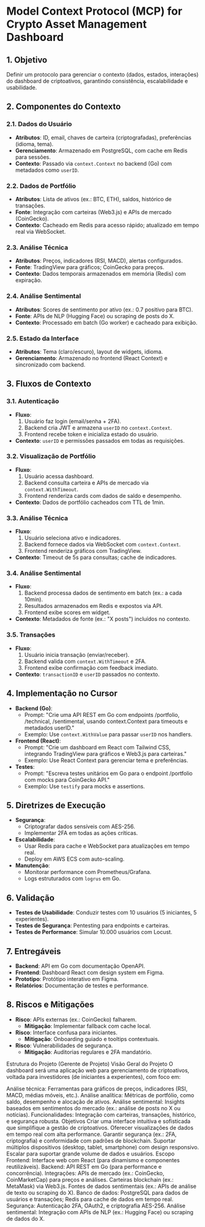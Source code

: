 # Model Context Protocol (MCP) for Crypto Asset Management Dashboard

## 1. Objetivo
Definir um protocolo para gerenciar o contexto (dados, estados, interações) do dashboard de criptoativos, garantindo consistência, escalabilidade e usabilidade.

## 2. Componentes do Contexto
### 2.1. Dados do Usuário
- **Atributos**: ID, email, chaves de carteira (criptografadas), preferências (idioma, tema).
- **Gerenciamento**: Armazenado em PostgreSQL, com cache em Redis para sessões.
- **Contexto**: Passado via `context.Context` no backend (Go) com metadados como `userID`.

### 2.2. Dados de Portfólio
- **Atributos**: Lista de ativos (ex.: BTC, ETH), saldos, histórico de transações.
- **Fonte**: Integração com carteiras (Web3.js) e APIs de mercado (CoinGecko).
- **Contexto**: Cacheado em Redis para acesso rápido; atualizado em tempo real via WebSocket.

### 2.3. Análise Técnica
- **Atributos**: Preços, indicadores (RSI, MACD), alertas configurados.
- **Fonte**: TradingView para gráficos; CoinGecko para preços.
- **Contexto**: Dados temporais armazenados em memória (Redis) com expiração.

### 2.4. Análise Sentimental
- **Atributos**: Scores de sentimento por ativo (ex.: 0.7 positivo para BTC).
- **Fonte**: APIs de NLP (Hugging Face) ou scraping de posts do X.
- **Contexto**: Processado em batch (Go worker) e cacheado para exibição.

### 2.5. Estado da Interface
- **Atributos**: Tema (claro/escuro), layout de widgets, idioma.
- **Gerenciamento**: Armazenado no frontend (React Context) e sincronizado com backend.

## 3. Fluxos de Contexto
### 3.1. Autenticação
- **Fluxo**:
  1. Usuário faz login (email/senha + 2FA).
  2. Backend cria JWT e armazena `userID` no `context.Context`.
  3. Frontend recebe token e inicializa estado do usuário.
- **Contexto**: `userID` e permissões passados em todas as requisições.

### 3.2. Visualização de Portfólio
- **Fluxo**:
  1. Usuário acessa dashboard.
  2. Backend consulta carteira e APIs de mercado via `context.WithTimeout`.
  3. Frontend renderiza cards com dados de saldo e desempenho.
- **Contexto**: Dados de portfólio cacheados com TTL de 1min.

### 3.3. Análise Técnica
- **Fluxo**:
  1. Usuário seleciona ativo e indicadores.
  2. Backend fornece dados via WebSocket com `context.Context`.
  3. Frontend renderiza gráficos com TradingView.
- **Contexto**: Timeout de 5s para consultas; cache de indicadores.

### 3.4. Análise Sentimental
- **Fluxo**:
  1. Backend processa dados de sentimento em batch (ex.: a cada 10min).
  2. Resultados armazenados em Redis e expostos via API.
  3. Frontend exibe scores em widget.
- **Contexto**: Metadados de fonte (ex.: "X posts") incluídos no contexto.

### 3.5. Transações
- **Fluxo**:
  1. Usuário inicia transação (enviar/receber).
  2. Backend valida com `context.WithTimeout` e 2FA.
  3. Frontend exibe confirmação com feedback imediato.
- **Contexto**: `transactionID` e `userID` passados no contexto.

## 4. Implementação no Cursor
- **Backend (Go)**:
  - Prompt: "Crie uma API REST em Go com endpoints /portfolio, /technical, /sentimental, usando context.Context para timeouts e metadados userID."
  - Exemplo: Use `context.WithValue` para passar `userID` nos handlers.
- **Frontend (React)**:
  - Prompt: "Crie um dashboard em React com Tailwind CSS, integrando TradingView para gráficos e Web3.js para carteiras."
  - Exemplo: Use React Context para gerenciar tema e preferências.
- **Testes**:
  - Prompt: "Escreva testes unitários em Go para o endpoint /portfolio com mocks para CoinGecko API."
  - Exemplo: Use `testify` para mocks e assertions.

## 5. Diretrizes de Execução
- **Segurança**:
  - Criptografar dados sensíveis com AES-256.
  - Implementar 2FA em todas as ações críticas.
- **Escalabilidade**:
  - Usar Redis para cache e WebSocket para atualizações em tempo real.
  - Deploy em AWS ECS com auto-scaling.
- **Manutenção**:
  - Monitorar performance com Prometheus/Grafana.
  - Logs estruturados com `logrus` em Go.

## 6. Validação
- **Testes de Usabilidade**: Conduzir testes com 10 usuários (5 iniciantes, 5 experientes).
- **Testes de Segurança**: Pentesting para endpoints e carteiras.
- **Testes de Performance**: Simular 10.000 usuários com Locust.

## 7. Entregáveis
- **Backend**: API em Go com documentação OpenAPI.
- **Frontend**: Dashboard React com design system em Figma.
- **Prototipo**: Protótipo interativo em Figma.
- **Relatórios**: Documentação de testes e performance.

## 8. Riscos e Mitigações
- **Risco**: APIs externas (ex.: CoinGecko) falharem.
  - **Mitigação**: Implementar fallback com cache local.
- **Risco**: Interface confusa para iniciantes.
  - **Mitigação**: Onboarding guiado e tooltips contextuais.
- **Risco**: Vulnerabilidades de segurança.
  - **Mitigação**: Auditorias regulares e 2FA mandatório.


Estrutura do Projeto (Gerente de Projeto)
Visão Geral do Projeto
O dashboard será uma aplicação web para gerenciamento de criptoativos, voltada para investidores (de iniciantes a experientes), com foco em:

Análise técnica: Ferramentas para gráficos de preços, indicadores (RSI, MACD, médias móveis, etc.).
Análise analítica: Métricas de portfólio, como saldo, desempenho e alocação de ativos.
Análise sentimental: Insights baseados em sentimentos do mercado (ex.: análise de posts no X ou notícias).
Funcionalidades: Integração com carteiras, transações, histórico, e segurança robusta.
Objetivos
Criar uma interface intuitiva e sofisticada que simplifique a gestão de criptoativos.
Oferecer visualizações de dados em tempo real com alta performance.
Garantir segurança (ex.: 2FA, criptografia) e conformidade com padrões de blockchain.
Suportar múltiplos dispositivos (desktop, tablet, smartphone) com design responsivo.
Escalar para suportar grande volume de dados e usuários.
Escopo
Frontend: Interface web com React (para dinamismo e componentes reutilizáveis).
Backend: API REST em Go (para performance e concorrência).
Integrações:
APIs de mercado (ex.: CoinGecko, CoinMarketCap) para preços e análises.
Carteiras blockchain (ex.: MetaMask) via Web3.js.
Fontes de dados sentimentais (ex.: APIs de análise de texto ou scraping do X).
Banco de dados: PostgreSQL para dados de usuários e transações; Redis para cache de dados em tempo real.
Segurança: Autenticação 2FA, OAuth2, e criptografia AES-256.
Análise sentimental: Integração com APIs de NLP (ex.: Hugging Face) ou scraping de dados do X.